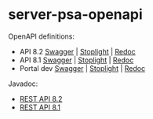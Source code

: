 # server-psa-openapi

OpenAPI definitions:
- API 8.2
[Swagger](https://pisasales.github.io/server-psa-openapi/82/openapi/api-swagger.htm) | 
[Stoplight](https://pisasales.github.io/server-psa-openapi/82/openapi/api-stoplight.htm) |
[Redoc](https://pisasales.github.io/server-psa-openapi/82/openapi/api-redoc.htm)
- API 8.1
[Swagger](https://pisasales.github.io/server-psa-openapi/81/openapi/api-swagger.htm) | 
[Stoplight](https://pisasales.github.io/server-psa-openapi/81/openapi/api-stoplight.htm) |
[Redoc](https://pisasales.github.io/server-psa-openapi/81/openapi/api-redoc.htm)
- Portal dev
[Swagger](https://pisasales.github.io/server-psa-openapi/dev/portal/api-swagger.htm) | 
[Stoplight](https://pisasales.github.io/server-psa-openapi/dev/portal/api-stoplight.htm) |
[Redoc](https://pisasales.github.io/server-psa-openapi/dev/portal/api-redoc.htm)

Javadoc:
- [REST API 8.2](https://pisasales.github.io/server-psa-openapi/82/javadoc/restapi/index.html)
- [REST API 8.1](https://pisasales.github.io/server-psa-openapi/81/javadoc/restapi/index.html)

